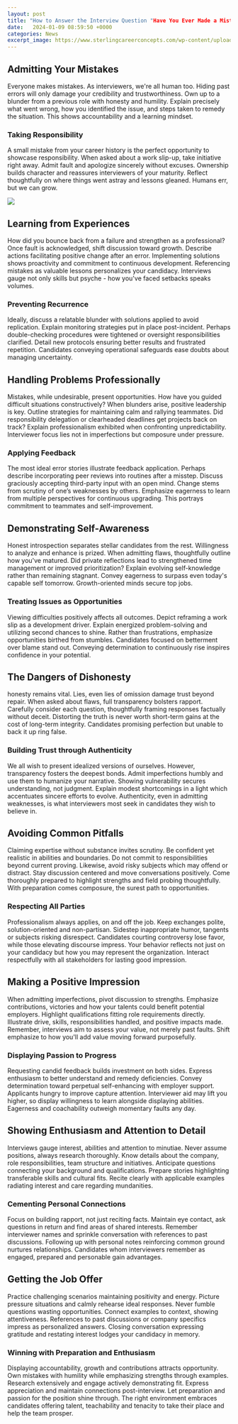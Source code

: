 ```yaml
---
layout: post
title: "How to Answer the Interview Question "Have You Ever Made a Mistake at Work?""
date:   2024-01-09 08:59:50 +0000
categories: News
excerpt_image: https://www.sterlingcareerconcepts.com/wp-content/uploads/2016/02/LB-6_Strategies_for_Answering_Interview_Questions-900x1440.jpg
---
```

## Admitting Your Mistakes

Everyone makes mistakes. As interviewers, we're all human too. Hiding past errors will only damage your credibility and trustworthiness. Own up to a blunder from a previous role with honesty and humility. Explain precisely what went wrong, how you identified the issue, and steps taken to remedy the situation. This shows accountability and a learning mindset.

### Taking Responsibility  

A small mistake from your career history is the perfect opportunity to showcase responsibility. When asked about a work slip-up, take initiative right away. Admit fault and apologize sincerely without excuses. Ownership builds character and reassures interviewers of your maturity. Reflect thoughtfully on where things went astray and lessons gleaned. Humans err, but we can grow.  


![](https://www.sterlingcareerconcepts.com/wp-content/uploads/2016/02/LB-6_Strategies_for_Answering_Interview_Questions-900x1440.jpg)
## Learning from Experiences

How did you bounce back from a failure and strengthen as a professional? Once fault is acknowledged, shift discussion toward growth. Describe actions facilitating positive change after an error. Implementing solutions shows proactivity and commitment to continuous development. Referencing mistakes as valuable lessons personalizes your candidacy. Interviews gauge not only skills but psyche - how you've faced setbacks speaks volumes.

### Preventing Recurrence

Ideally, discuss a relatable blunder with solutions applied to avoid replication. Explain monitoring strategies put in place post-incident. Perhaps double-checking procedures were tightened or oversight responsibilities clarified. Detail new protocols ensuring better results and frustrated repetition. Candidates conveying operational safeguards ease doubts about managing uncertainty.

## Handling Problems Professionally  

Mistakes, while undesirable, present opportunities. How have you guided difficult situations constructively? When blunders arise, positive leadership is key. Outline strategies for maintaining calm and rallying teammates. Did responsibility delegation or clearheaded deadlines get projects back on track? Explain professionalism exhibited when confronting unpredictability. Interviewer focus lies not in imperfections but composure under pressure.

### Applying Feedback  

The most ideal error stories illustrate feedback application. Perhaps describe incorporating peer reviews into routines after a misstep. Discuss graciously accepting third-party input with an open mind. Change stems from scrutiny of one’s weaknesses by others. Emphasize eagerness to learn from multiple perspectives for continuous upgrading. This portrays commitment to teammates and self-improvement.

## Demonstrating Self-Awareness

Honest introspection separates stellar candidates from the rest. Willingness to analyze and enhance is prized. When admitting flaws, thoughtfully outline how you've matured. Did private reflections lead to strengthened time management or improved prioritization? Explain evolving self-knowledge rather than remaining stagnant. Convey eagerness to surpass even today's capable self tomorrow. Growth-oriented minds secure top jobs.

### Treating Issues as Opportunities

Viewing difficulties positively affects all outcomes. Depict reframing a work slip as a development driver. Explain energized problem-solving and utilizing second chances to shine. Rather than frustrations, emphasize opportunities birthed from stumbles. Candidates focused on betterment over blame stand out. Conveying determination to continuously rise inspires confidence in your potential.

## The Dangers of Dishonesty

 honesty remains vital. Lies, even lies of omission damage trust beyond repair. When asked about flaws, full transparency bolsters rapport. Carefully consider each question, thoughtfully framing responses factually without deceit. Distorting the truth is never worth short-term gains at the cost of long-term integrity. Candidates promising perfection but unable to back it up ring false.  

### Building Trust through Authenticity

We all wish to present idealized versions of ourselves. However, transparency fosters the deepest bonds. Admit imperfections humbly and use them to humanize your narrative. Showing vulnerability secures understanding, not judgment. Explain modest shortcomings in a light which accentuates sincere efforts to evolve. Authenticity, even in admitting weaknesses, is what interviewers most seek in candidates they wish to believe in.

## Avoiding Common Pitfalls

Claiming expertise without substance invites scrutiny. Be confident yet realistic in abilities and boundaries. Do not commit to responsibilities beyond current proving. Likewise, avoid risky subjects which may offend or distract. Stay discussion centered and move conversations positively. Come thoroughly prepared to highlight strengths and field probing thoughtfully. With preparation comes composure, the surest path to opportunities.  

### Respecting All Parties

Professionalism always applies, on and off the job. Keep exchanges polite, solution-oriented and non-partisan. Sidestep inappropriate humor, tangents or subjects risking disrespect. Candidates courting controversy lose favor, while those elevating discourse impress. Your behavior reflects not just on your candidacy but how you may represent the organization. Interact respectfully with all stakeholders for lasting good impression.  

## Making a Positive Impression

When admitting imperfections, pivot discussion to strengths. Emphasize contributions, victories and how your talents could benefit potential employers. Highlight qualifications fitting role requirements directly. Illustrate drive, skills, responsibilities handled, and positive impacts made. Remember, interviews aim to assess your value, not merely past faults. Shift emphasize to how you'll add value moving forward purposefully.

### Displaying Passion to Progress

Requesting candid feedback builds investment on both sides. Express enthusiasm to better understand and remedy deficiencies. Convey determination toward perpetual self-enhancing with employer support. Applicants hungry to improve capture attention. Interviewer aid may lift you higher, so display willingness to learn alongside displaying abilities. Eagerness and coachability outweigh momentary faults any day.  

## Showing Enthusiasm and Attention to Detail

Interviews gauge interest, abilities and attention to minutiae. Never assume positions, always research thoroughly. Know details about the company, role responsibilities, team structure and initiatives. Anticipate questions connecting your background and qualifications. Prepare stories highlighting transferable skills and cultural fits. Recite clearly with applicable examples radiating interest and care regarding mundanities.  

### Cementing Personal Connections

Focus on building rapport, not just reciting facts. Maintain eye contact, ask questions in return and find areas of shared interests. Remember interviewer names and sprinkle conversation with references to past discussions. Following up with personal notes reinforcing common ground nurtures relationships. Candidates whom interviewers remember as engaged, prepared and personable gain advantages.  

## Getting the Job Offer

Practice challenging scenarios maintaining positivity and energy. Picture pressure situations and calmly rehearse ideal responses. Never fumble questions wasting opportunities. Connect examples to context, showing attentiveness. References to past discussions or company specifics impress as personalized answers. Closing conversation expressing gratitude and restating interest lodges your candidacy in memory.  

### Winning with Preparation and Enthusiasm  

Displaying accountability, growth and contributions attracts opportunity. Own mistakes with humility while emphasizing strengths through examples. Research extensively and engage actively demonstrating fit. Express appreciation and maintain connections post-interview. Let preparation and passion for the position shine through. The right environment embraces candidates offering talent, teachability and tenacity to take their place and help the team prosper.